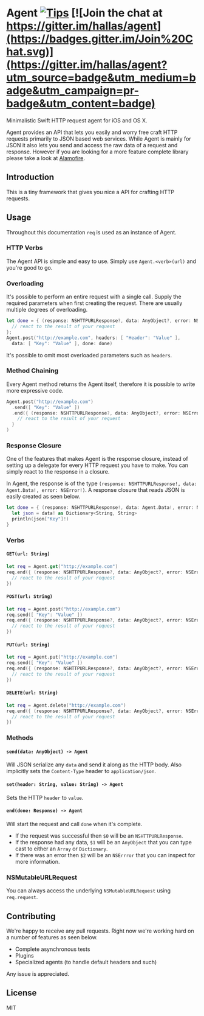 # Agent [![Tips](https://img.shields.io/gratipay/hallas.svg)](https://gratipay.com/hallas) [![Join the chat at https://gitter.im/hallas/agent](https://badges.gitter.im/Join%20Chat.svg)](https://gitter.im/hallas/agent?utm_source=badge&utm_medium=badge&utm_campaign=pr-badge&utm_content=badge)

Minimalistic Swift HTTP request agent for iOS and OS X.

Agent provides an API that lets you easily and worry free craft HTTP requests primarily to JSON based web services. While Agent is mainly for JSON it also lets you send and access the raw data of a request and response. However if you are looking for a more feature complete library please take a look at [Alamofire](https://github.com/Alamofire/Alamofire).

## Introduction

This is a tiny framework that gives you nice a API for crafting HTTP requests.

## Usage

Throughout this documentation ```req``` is used as an instance of Agent.

### HTTP Verbs

The Agent API is simple and easy to use. Simply use ```Agent.<verb>(url)``` and
you're good to go.

### Overloading

It's possible to perform an entire request with a single call. Supply the
required parameters when first creating the request. There are usually multiple
degrees of overloading.

```swift
let done = { (response: NSHTTPURLResponse?, data: AnyObject?, error: NSError?) -> Void in
  // react to the result of your request
};
Agent.post("http://example.com", headers: [ "Header": "Value" ],
  data: [ "Key": "Value" ], done: done)
```

It's possible to omit most overloaded parameters such as ```headers```.

### Method Chaining

Every Agent method returns the Agent itself, therefore it is possible to write
more expressive code.

```swift
Agent.post("http://example.com")
  .send([ "Key": "Value" ])
  .end({ (response: NSHTTPURLResponse?, data: AnyObject?, error: NSError?) -> Void in
    // react to the result of your request
  }
)
```

### Response Closure

One of the features that makes Agent is the response closure, instead of
setting up a delegate for every HTTP request you have to make. You can simply
react to the response in a closure.

In Agent, the response is of the type ```(response: NSHTTPURLResponse!, data: Agent.Data!, error: NSError!)```.
A response closure that reads JSON is easily created as seen below.

```swift
let done = { (response: NSHTTPURLResponse!, data: Agent.Data!, error: NSError!) -> Void in
  let json = data! as Dictionary<String, String>
  println(json["Key"]!)
}
```

### Verbs

#### ```GET(url: String)```

```swift
let req = Agent.get("http://example.com")
req.end({ (response: NSHTTPURLResponse?, data: AnyObject?, error: NSError?) -> Void in
  // react to the result of your request
})
```

#### ```POST(url: String)```

```swift
let req = Agent.post("http://example.com")
req.send([ "Key": "Value" ])
req.end({ (response: NSHTTPURLResponse?, data: AnyObject?, error: NSError?) -> Void in
  // react to the result of your request
})
```

#### ```PUT(url: String)```

```swift
let req = Agent.put("http://example.com")
req.send([ "Key": "Value" ])
req.end({ (response: NSHTTPURLResponse?, data: AnyObject?, error: NSError?) -> Void in
  // react to the result of your request
})
```

#### ```DELETE(url: String)```

```swift
let req = Agent.delete("http://example.com")
req.end({ (response: NSHTTPURLResponse?, data: AnyObject?, error: NSError?) -> Void in
  // react to the result of your request
})
```

### Methods

#### ```send(data: AnyObject) -> Agent```

Will JSON serialize any ```data``` and send it along as the HTTP body. Also
implicitly sets the ```Content-Type``` header to ```application/json```.

#### ```set(header: String, value: String) -> Agent```

Sets the HTTP ```header``` to ```value```.

#### ```end(done: Response) -> Agent```

Will start the request and call ```done``` when it's complete.

- If the request was successful then ```$0``` will be an ```NSHTTPURLResponse```.
- If the response had any data, ```$1``` will be an ```AnyObject``` that you can
type cast to either an ```Array``` or ```Dictionary```.
- If there was an error then ```$2``` will be an ```NSErrror``` that you can inspect for
more information.

### NSMutableURLRequest

You can always access the underlying ```NSMutableURLRequest```
using ```req.request```.

## Contributing

We're happy to receive any pull requests. Right now we're working hard on a
number of features as seen below.

- Complete asynchronous tests
- Plugins
- Specialized agents (to handle default headers and such)

Any issue is appreciated.

## License

MIT
